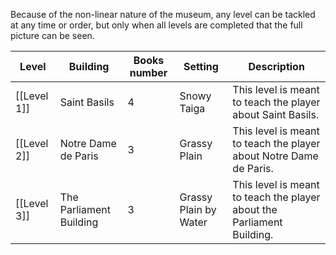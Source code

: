 Because of the non-linear nature of the museum, any level can be tackled at any time or order, but only when all levels are completed that the full picture can be seen.

|Level|Building|Books number|Setting|Description|
|---|---|---|---|---|
|[[Level 1]]|Saint Basils|4|Snowy Taiga|This level is meant to teach the player about Saint Basils.|
|[[Level 2]]|Notre Dame de Paris|3|Grassy Plain|This level is meant to teach the player about Notre Dame de Paris.|
|[[Level 3]]|The Parliament Building|3|Grassy Plain by Water|This level is meant to teach the player about the Parliament Building.|


